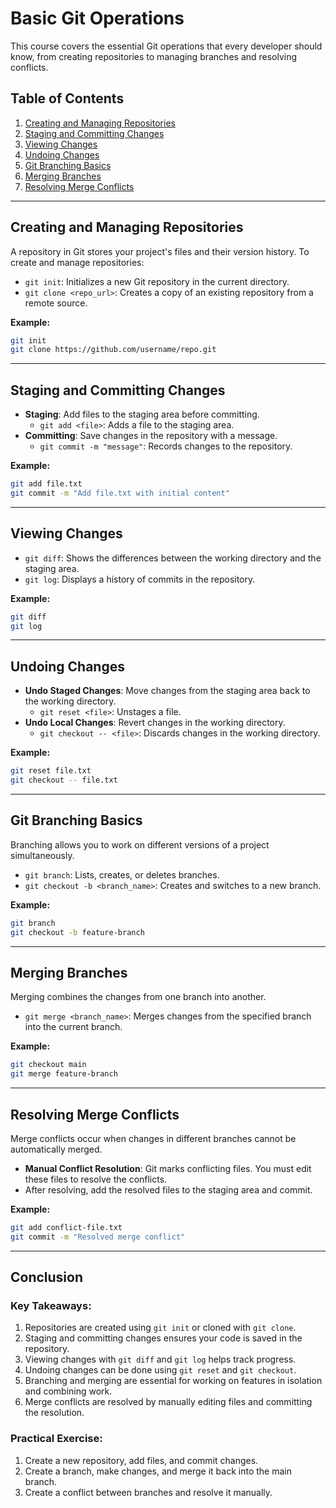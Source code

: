 
# Basic Git Operations

This course covers the essential Git operations that every developer should know, from creating repositories to managing branches and resolving conflicts.

## Table of Contents

1. [Creating and Managing Repositories](#creating-and-managing-repositories)
2. [Staging and Committing Changes](#staging-and-committing-changes)
3. [Viewing Changes](#viewing-changes)
4. [Undoing Changes](#undoing-changes)
5. [Git Branching Basics](#git-branching-basics)
6. [Merging Branches](#merging-branches)
7. [Resolving Merge Conflicts](#resolving-merge-conflicts)

---

## Creating and Managing Repositories

A repository in Git stores your project's files and their version history. To create and manage repositories:

- `git init`: Initializes a new Git repository in the current directory.
- `git clone <repo_url>`: Creates a copy of an existing repository from a remote source.

**Example:**
```bash
git init
git clone https://github.com/username/repo.git
```

---

## Staging and Committing Changes

- **Staging**: Add files to the staging area before committing.
  - `git add <file>`: Adds a file to the staging area.
- **Committing**: Save changes in the repository with a message.
  - `git commit -m "message"`: Records changes to the repository.

**Example:**
```bash
git add file.txt
git commit -m "Add file.txt with initial content"
```

---

## Viewing Changes

- `git diff`: Shows the differences between the working directory and the staging area.
- `git log`: Displays a history of commits in the repository.

**Example:**
```bash
git diff
git log
```

---

## Undoing Changes

- **Undo Staged Changes**: Move changes from the staging area back to the working directory.
  - `git reset <file>`: Unstages a file.
- **Undo Local Changes**: Revert changes in the working directory.
  - `git checkout -- <file>`: Discards changes in the working directory.

**Example:**
```bash
git reset file.txt
git checkout -- file.txt
```

---

## Git Branching Basics

Branching allows you to work on different versions of a project simultaneously.

- `git branch`: Lists, creates, or deletes branches.
- `git checkout -b <branch_name>`: Creates and switches to a new branch.

**Example:**
```bash
git branch
git checkout -b feature-branch
```

---

## Merging Branches

Merging combines the changes from one branch into another.

- `git merge <branch_name>`: Merges changes from the specified branch into the current branch.

**Example:**
```bash
git checkout main
git merge feature-branch
```

---

## Resolving Merge Conflicts

Merge conflicts occur when changes in different branches cannot be automatically merged.

- **Manual Conflict Resolution**: Git marks conflicting files. You must edit these files to resolve the conflicts.
- After resolving, add the resolved files to the staging area and commit.

**Example:**
```bash
git add conflict-file.txt
git commit -m "Resolved merge conflict"
```

---

## Conclusion

### Key Takeaways:
1. Repositories are created using `git init` or cloned with `git clone`.
2. Staging and committing changes ensures your code is saved in the repository.
3. Viewing changes with `git diff` and `git log` helps track progress.
4. Undoing changes can be done using `git reset` and `git checkout`.
5. Branching and merging are essential for working on features in isolation and combining work.
6. Merge conflicts are resolved by manually editing files and committing the resolution.

### Practical Exercise:
1. Create a new repository, add files, and commit changes.
2. Create a branch, make changes, and merge it back into the main branch.
3. Create a conflict between branches and resolve it manually.
